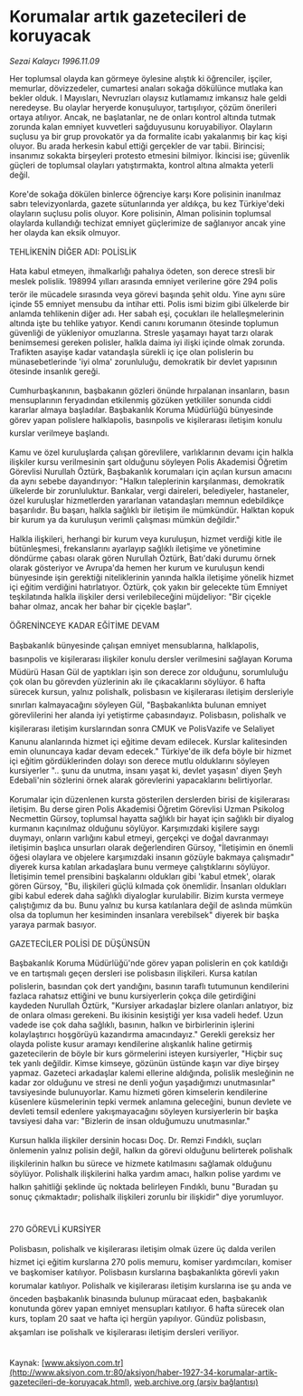 # Korumalar artık gazetecileri de koruyacak

*Sezai Kalaycı 1996.11.09*

<font class="agenda2NewsSpot">
 Her toplumsal olayda kan görmeye öylesine alıştık ki öğrenciler, işçiler, memurlar, dövizzedeler, cumartesi anaları sokağa dökülünce mutlaka kan bekler olduk. l
</font>
<font class="newsDetail">
 Mayısları, Nevruzları olaysız kutlamamız imkansız hale geldi neredeyse. Bu olaylar heryerde konuşuluyor, tartışılıyor, çözüm önerileri ortaya atılıyor. Ancak, ne başlatanlar, ne de onları kontrol altında tutmak zorunda kalan emniyet kuvvetleri sağduyusunu koruyabiliyor. Olayların suçlusu ya bir grup provokatör ya da formalite icabı yakalanmış bir kaç kişi oluyor. Bu arada herkesin kabul ettiği gerçekler de var tabii. Birincisi; insanımız sokakta birşeyleri protesto etmesini bilmiyor. İkincisi ise; güvenlik güçleri de toplumsal olayları yatıştırmakta, kontrol altına almakta yeterli değil.
 <br>
  <br/>
  Kore'de sokağa dökülen binlerce öğrenciye karşı Kore polisinin inanılmaz sabrı televizyonlarda, gazete sütunlarında yer aldıkça, bu kez Türkiye'deki olayların suçlusu polis oluyor. Kore polisinin, Alman polisinin toplumsal olaylarda kullandığı techizat  emniyet güçlerimize de sağlanıyor ancak yine her olayda kan eksik olmuyor.
  <br/>
  <br/>
  TEHLİKENİN DİĞER ADI: POLİSLİK
  <br/>
  <br/>
  Hata kabul etmeyen, ihmalkarlığı pahalıya ödeten, son derece stresli bir meslek polislik. 198994 yılları arasında emniyet verilerine göre 294 polis terör ile mücadele sırasında veya görevi başında şehit oldu. Yine aynı süre içinde 55 emniyet mensubu da intihar etti. Polis ismi bizim gibi ülkelerde bir anlamda tehlikenin diğer adı. Her sabah eşi, çocukları ile helalleşmelerinin altında işte bu tehlike yatıyor. Kendi canını korumanın ötesinde toplumun güvenliği de yükleniyor omuzlarına. Stresle yaşamayı hayat tarzı olarak benimsemesi gereken polisler, halkla daima iyi ilişki içinde olmak zorunda. Trafikten asayişe kadar vatandaşla sürekli iç içe olan polislerin bu münasebetlerinde 'iyi olma' zorunluluğu, demokratik bir devlet yapısının ötesinde insanlık gereği.
  <br/>
  <br/>
  Cumhurbaşkanının, başbakanın gözleri önünde hırpalanan insanların, basın mensuplarının feryadından etkilenmiş gözüken yetkililer sonunda ciddi kararlar almaya başladılar. Başbakanlık Koruma Müdürlüğü bünyesinde görev yapan polislere halklapolis, basınpolis ve kişilerarası iletişim konulu kurslar verilmeye başlandı.
  <br/>
  <br/>
  Kamu ve özel kuruluşlarda çalışan görevlilere, varlıklarının devamı için halkla ilişkiler kursu verilmesinin şart olduğunu söyleyen Polis Akademisi Öğretim Görevlisi Nurullah Öztürk, Başbakanlık korumaları için açılan kursun amacını da aynı sebebe dayandırıyor: "Halkın taleplerinin karşılanması, demokratik ülkelerde bir zorunluluktur. Bankalar, vergi daireleri, belediyeler, hastaneler, özel kuruluşlar hizmetlerden yararlanan vatandaşları memnun edebildikçe başarılıdır. Bu başarı, halkla sağlıklı bir iletişim ile mümkündür. Halktan kopuk bir kurum ya da kuruluşun verimli çalışması mümkün değildir."
  <br/>
  <br/>
  Halkla ilişkileri, herhangi bir kurum veya kuruluşun, hizmet verdiği kitle ile bütünleşmesi, frekanslarını ayarlayıp sağlıklı iletişime ve yönetimine döndürme çabası olarak gören Nurullah Öztürk, Batı'daki durumu örnek olarak gösteriyor ve Avrupa'da hemen her kurum ve kuruluşun kendi bünyesinde işin gerektiği niteliklerinin yanında halkla iletişime yönelik hizmet içi eğitim verdiğini hatırlatıyor. Öztürk, çok yakın bir gelecekte tüm Emniyet teşkilatında halkla ilişkiler dersi verilebileceğini müjdeliyor: "Bir çiçekle bahar olmaz, ancak her bahar bir çiçekle başlar".
  <br/>
  <br/>
  ÖĞRENİNCEYE KADAR EĞİTİME DEVAM
  <br/>
  <br/>
  Başbakanlık bünyesinde çalışan emniyet mensublarına, halklapolis, basınpolis ve kişilerarası ilişkiler konulu dersler verilmesini sağlayan Koruma Müdürü Hasan Gül de yaptıkları işin son derece zor olduğunu, sorumluluğu çok olan bu görevden yüzlerinin akı ile çıkacaklarını söylüyor. 6 hafta sürecek kursun, yalnız polishalk, polisbasın ve kişilerarası iletişim dersleriyle sınırları kalmayacağını söyleyen Gül, "Başbakanlıkta bulunan emniyet görevlilerini her alanda iyi yetiştirme çabasındayız. Polisbasın, polishalk ve kişilerarası iletişim  kurslarından sonra CMUK ve PolisVazife ve Selaliyet Kanunu alanlarında hizmet içi eğitime devam edilecek. Kurslar kalitesinden emin olununcaya kadar devam edecek." Türkiye'de ilk defa böyle bir hizmet içi eğitim gördüklerinden dolayı son derece mutlu olduklarını söyleyen kursiyerler ".. şunu da unutma, insanı yaşat ki, devlet yaşasın' diyen Şeyh Edebali'nin sözlerini örnek alarak görevlerini yapacaklarını belirtiyorlar.
  <br/>
  <br/>
  Korumalar için düzenlenen kursta gösterilen derslerden birisi de  kişilerarası iletişim. Bu derse giren Polis Akademisi Öğretim Görevlisi Uzman Psikolog Necmettin Gürsoy, toplumsal hayatta sağlıklı bir hayat için sağlıklı bir diyalog kurmanın kaçınılmaz olduğunu söylüyor. Karşımızdaki kişilere saygı duymayı, onların varlığını kabul etmeyi, gerçekçi ve doğal davranmayı iletişimin başlıca unsurları olarak değerlendiren Gürsoy, "İletişimin en önemli öğesi olaylara ve objelere karşımızdaki insanın gözüyle bakmaya çalışmadır" diyerek kursa katılan arkadaşlara bunu vermeye çalıştıklarını söylüyor. İletişimin temel prensibini başkalarını oldukları gibi 'kabul etmek', olarak gören Gürsoy, "Bu, ilişkileri güçlü kılmada çok önemlidir. İnsanları oldukları gibi kabul ederek daha sağlıklı diyaloglar kurulabilir. Bizim kursta vermeye çalıştığımız da bu. Bunu yalnız bu kursa katılanlara değil de aslında mümkün olsa da toplumun her kesiminden insanlara verebilsek" diyerek bir başka yaraya parmak basıyor.
  <br/>
  <br/>
  GAZETECİLER POLİSİ DE DÜŞÜNSÜN
  <br/>
  <br/>
  Başbakanlık Koruma Müdürlüğü'nde görev yapan polislerin en çok katıldığı ve en tartışmalı geçen dersleri ise polisbasın ilişkileri. Kursa katılan polislerin, basından çok dert yandığını, basının taraflı tutumunun kendilerini fazlaca rahatsız ettiğini ve bunu kursiyerlerin çokça dile getirdiğini kaydeden Nurullah Öztürk, "Kursiyer arkadaşlar bizlere olanları anlatıyor, biz de onlara olması gerekeni. Bu ikisinin kesiştiği yer kısa vadeli hedef. Uzun vadede ise çok daha sağlıklı, basının, halkın ve birbirlerinin işlerini kolaylaştırıcı hoşgörüyü kazandırma amacındayız." Gerekli gereksiz her olayda poliste kusur aramayı kendilerine alışkanlık haline getirmiş gazetecilerin de böyle bir kurs görmelerini isteyen kursiyerler, "Hiçbir suç tek yanlı değildir. Kimse kimseye, gözünün üstünde kaşın var diye birşey yapmaz. Gazeteci arkadaşlar kalemi ellerine aldığında, polislik mesleğinin ne kadar zor olduğunu ve stresi ne denli yoğun yaşadığımızı unutmasınlar" tavsiyesinde bulunuyorlar. Kamu hizmeti gören kimselerin kendilerine küsenlere küsmelerinin tepki vermek anlamına geleceğini, bunun devlete ve devleti temsil edenlere yakışmayacağını söyleyen kursiyerlerin bir başka tavsiyesi daha var: "Bizlerin de insan olduğumuzu unutmasınlar."
  <br/>
  <br/>
  Kursun halkla ilişkiler dersinin hocası Doç. Dr. Remzi Fındıklı, suçları önlemenin yalnız polisin değil, halkın da görevi olduğunu belirterek polishalk ilişkilerinin halkın bu sürece ve hizmete katılmasını sağlamak olduğunu söylüyor. Polishalk ilişkilerini halka yardım amacı, halkın polise yardımı ve halkın şahitliği şeklinde üç noktada belirleyen Fındıklı, bunu "Buradan şu sonuç çıkmaktadır; polishalk ilişkileri zorunlu bir ilişkidir" diye yorumluyor.
  <br/>
  <br/>
  <br/>
  270 GÖREVLİ KURSİYER
  <br/>
  <br/>
  Polisbasın, polishalk ve kişilerarası iletişim olmak üzere üç dalda verilen hizmet içi eğitim kurslarına 270 polis memuru, komiser yardımcıları, komiser ve başkomiser katılıyor. Polisbasın kurslarına başbakanlıkta görevli yakın korumalar katılıyor. Polishalk ve kişilerarası iletişim kurslarına ise şu anda ve önceden başbakanlık binasında bulunup müracaat eden, başbakanlık konutunda görev yapan emniyet mensupları katılıyor. 6 hafta sürecek olan kurs, toplam 20 saat ve hafta içi hergün yapılıyor. Gündüz polisbasın, akşamları ise polishalk ve kişilerarası iletişim dersleri veriliyor.
  <br/>
 </br>
</font>

Kaynak: [www.aksiyon.com.tr](http://www.aksiyon.com.tr:80/aksiyon/haber-1927-34-korumalar-artik-gazetecileri-de-koruyacak.html), [web.archive.org (arşiv bağlantısı)](http://web.archive.org/web/20120120012857/http://www.aksiyon.com.tr:80/aksiyon/haber-1927-34-korumalar-artik-gazetecileri-de-koruyacak.html)
